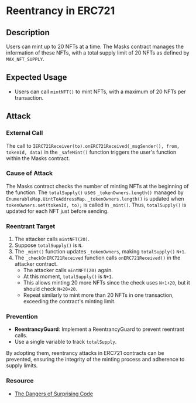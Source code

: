 # Reentrancy in ERC721

## Description

Users can mint up to 20 NFTs at a time. The Masks contract manages the information of these NFTs, with a total supply limit of 20 NFTs as defined by `MAX_NFT_SUPPLY`.

## Expected Usage

- Users can call `mintNFT()` to mint NFTs, with a maximum of 20 NFTs per transaction.

## Attack

### External Call

The call to `IERC721Receiver(to).onERC721Received(_msgSender(), from, tokenId, data)` in the `_safeMint()` function triggers the user's function within the Masks contract.

### Cause of Attack

The Masks contract checks the number of minting NFTs at the beginning of the function. The `totalSupply()` uses `_tokenOwners.length()` managed by `EnumerableMap.UintToAddressMap`. `_tokenOwners.length()` is updated when `tokenOwners.set(tokenId, to);` is called in `_mint()`. Thus, `totalSupply()` is updated for each NFT just before sending.

### Reentrant Target

1. The attacker calls `mintNFT(20)`.
2. Suppose `totalSupply()` is `N`.
3. The `_mint()` function updates `_tokenOwners`, making `totalSupply()` `N+1`.
4. The `_checkOnERC721Received` function calls `onERC721Received()` in the attacker contract.
    - The attacker calls `mintNFT(20)` again.
    - At this moment, `totalSupply()` is `N+1`.
    - This allows minting 20 more NFTs since the check uses `N+1+20`, but it should check `N+20+20`.
    - Repeat similarly to mint more than 20 NFTs in one transaction, exceeding the contract's minting limit.

### Prevention

- **ReentrancyGuard**: Implement a ReentrancyGuard to prevent reentrant calls.
- Use a single variable to track `totalSupply`.

By adopting them, reentrancy attacks in ERC721 contracts can be prevented, ensuring the integrity of the minting process and adherence to supply limits.

### Resource

- [The Dangers of Surprising Code](https://samczsun.com/the-dangers-of-surprising-code/)
